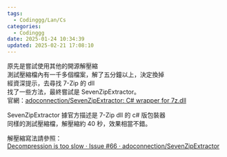 ```yaml
---
tags:
  - Codinggg/Lan/Cs
categories:
  - Codinggg
date: 2025-01-24 10:34:39
updated: 2025-02-21 17:08:10
---
```

原先是嘗試使用其他的開源解壓縮  
測試壓縮檔內有一千多個檔案，解了五分鐘以上，決定換掉  
經資深提示，去尋找 7-Zip 的 dll  
找了一些方法，最終嘗試是 SevenZipExtractor。  
官網：[adoconnection/SevenZipExtractor: C# wrapper for 7z.dll](https://github.com/adoconnection/SevenZipExtractor)

<!-- more -->

SevenZipExtractor 據官方描述是 7-Zip dll 的 c# 版包裝器  
同樣的測試壓縮檔，解壓縮約 40 秒，效果相當不錯。  

解壓縮寫法請參照：  
[Decompression is too slow · Issue #66 · adoconnection/SevenZipExtractor](https://github.com/adoconnection/SevenZipExtractor/issues/66)  

